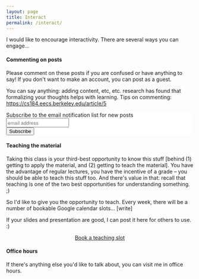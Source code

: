 ```yaml
---
layout: page
title: Interact
permalink: /interact/
---
```


I would like to encourage interactivity. There are several ways you can engage...

#### Commenting on posts
Please comment on these posts if you are confused or have anything to say! If you don't want to make an account, you can post as a guest.

You can say anything: adding content, etc, etc. research has found that formalizing your thoughts helps with learning. Tips on commenting: https://cs184.eecs.berkeley.edu/article/5

<!-- Begin MailChimp signup form -->
<link href="//cdn-images.mailchimp.com/embedcode/horizontal-slim-10_7.css" rel="stylesheet" type="text/css">
<style type="text/css">
  #mc_embed_signup { background: #fff; clear: left; width: 100%; }
  #mc_embed_signup input.email { font-family: "Source Sans Pro", "Helvetica Neue", Helvetica, Arial, sans-serif; }
  /* Add your own MailChimp form style overrides in your site stylesheet or in this style block.
     We recommend moving this block and the preceding CSS link to the HEAD of your HTML file. */
</style>
<div id="mc_embed_signup">
<form action="https://xyz.us19.list-manage.com/subscribe/post?u=5f4fbc542362113d0de96c58d&amp;id=257c160968" method="post" id="mc-embedded-subscribe-form" name="mc-embedded-subscribe-form" class="validate" target="_blank" novalidate>
  <div id="mc_embed_signup_scroll">
    <label for="mce-EMAIL">Subscribe to the email notification list for new posts</label>
    <input type="email" value="" name="EMAIL" class="email" id="mce-EMAIL" placeholder="email address" required>
    <!-- Real people should not fill this in and expect good things - do not remove this or risk form bot signups -->
    <div style="position: absolute; left: -5000px;" aria-hidden="true"><input type="text" name="b_5f4fbc542362113d0de96c58d_257c160968" tabindex="-1" value=""></div>
    <div class="clear"><input type="submit" value="Subscribe" name="subscribe" id="mc-embedded-subscribe" class="button"></div>
  </div>
</form>
</div>
<!-- End mc_embed_signup -->

#### Teaching the material

Taking this class is your third-best opportunity to know this stuff [behind (1) getting to apply the material, and (2) getting to teach the material]. You have the advantage of regular lectures, you have the incentive of a grade – you should be able to teach this stuff too. And there's value in that: recall that teaching is one of the two best opportunities for understanding something. ;)

So I'd like to give you the opportunity to teach. Every week, there will be a number of bookable Google calendar slots... [write]

If your slides and presentation are good, I can post it here for others to use. :)

<div style="text-align: center">
  <a id="ts-button" href="https://calendar.google.com/calendar/selfsched?sstoken=UUdpTHc2UWlqV1I2fGRlZmF1bHR8YTcyNzZmZjIxODI4M2IyNjIzYThiOWZkZjk0YTAwY2Q">Book a teaching slot</a>
</div>

#### Office hours

If there's anything else you'd like to talk about, you can visit me in office hours.
